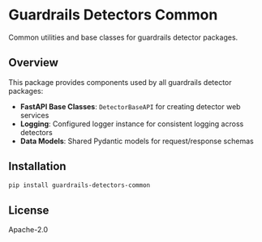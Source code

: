 # Guardrails Detectors Common

Common utilities and base classes for guardrails detector packages.

## Overview

This package provides components used by all guardrails detector packages:

- **FastAPI Base Classes**: `DetectorBaseAPI` for creating detector web services
- **Logging**: Configured logger instance for consistent logging across detectors
- **Data Models**: Shared Pydantic models for request/response schemas

## Installation

```bash
pip install guardrails-detectors-common
```

## License

Apache-2.0 